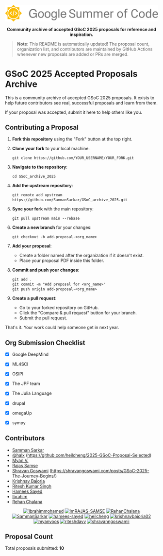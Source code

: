 <!-- @format -->

<p align="center">
    <img src="https://github.com/Rishabh04-02/The-Beginners-Guide-to-Google-Summer-of-Code-GSoC/blob/master/gsoclogo.svg">    
</p>
<p align="center"><b>Community archive of accepted GSoC 2025 proposals for reference and inspiration.</b></p>

> **Note**: This README is automatically updated! The proposal count, organization list, and contributors are maintained by GitHub Actions whenever new proposals are added or PRs are merged.

# GSoC 2025 Accepted Proposals Archive

This is a community archive of accepted GSoC 2025 proposals. It exists to help future contributors see real, successful proposals and learn from them.

If your proposal was accepted, submit it here to help others like you.


## Contributing a Proposal

1. **Fork this repository** using the "Fork" button at the top right.
2. **Clone your fork** to your local machine:

   ```
   git clone https://github.com/YOUR_USERNAME/YOUR_FORK.git
   ```

3. **Navigate to the repository**:

   ```
   cd GSoC_archive_2025
   ```

4. **Add the upstream repository**:

   ```
   git remote add upstream https://github.com/SammanSarkar/GSoC_archive_2025.git
   ```

5. **Sync your fork** with the main repository:

   ```
   git pull upstream main --rebase
   ```

6. **Create a new branch** for your changes:

   ```
   git checkout -b add-proposal-<org_name>
   ```

7. **Add your proposal**:
   - Create a folder named after the organization if it doesn't exist.
   - Place your proposal PDF inside this folder.

8. **Commit and push your changes**:

   ```
   git add .
   git commit -m "Add proposal for <org_name>"
   git push origin add-proposal-<org_name>
   ```

9. **Create a pull request**:
   - Go to your forked repository on GitHub.
   - Click the "Compare & pull request" button for your branch.
   - Submit the pull request.

That's it. Your work could help someone get in next year.

## Org Submission Checklist

- [x] Google DeepMind
- [x] ML4SCI
- [x] OSIPI
- [x] The JPF team
- [x] The Julia Language
- [x] drupal
- [x] omegaUp
- [x] sympy



















































































































## Contributors

<!-- Add contributors below -->
- [Samman Sarkar](https://github.com/SammanSarkar)
- [@halx](https://github.com/heilcheng) (https://github.com/heilcheng/2025-GSoC-Proposal-Selected)
- [Myan V.](https://github.com/myanvoos)
- [Rajas Samse](https://github.com/ImRAJAS-SAMSE)
- [Shravan Goswami](https://github.com/shravanngoswamii) (https://shravangoswami.com/posts/GSoC-2025-The-Journey-Begins/)
- [Krishnav Bajoria](https://github.com/krishnavbajoria02)
- [Ritesh Kumar Singh](https://github.com/riteshdavv)
- [Hamees Sayed](https://github.com/hamees-sayed)
- [Ibrahim](https://github.com/1brahimmohamed)
- [Rehan Chalana](https://github.com/RehanChalana)

<div align="center">
  <a href="https://github.com/1brahimmohamed"><img src="https://github.com/1brahimmohamed.png" width="60px" alt="1brahimmohamed" /></a>
  <a href="https://github.com/ImRAJAS-SAMSE"><img src="https://github.com/ImRAJAS-SAMSE.png" width="60px" alt="ImRAJAS-SAMSE" /></a>
  <a href="https://github.com/RehanChalana"><img src="https://github.com/RehanChalana.png" width="60px" alt="RehanChalana" /></a>
  <a href="https://github.com/SammanSarkar"><img src="https://github.com/SammanSarkar.png" width="60px" alt="SammanSarkar" /></a>
  <a href="https://github.com/hamees-sayed"><img src="https://github.com/hamees-sayed.png" width="60px" alt="hamees-sayed" /></a>
  <a href="https://github.com/heilcheng"><img src="https://github.com/heilcheng.png" width="60px" alt="heilcheng" /></a>
  <a href="https://github.com/krishnavbajoria02"><img src="https://github.com/krishnavbajoria02.png" width="60px" alt="krishnavbajoria02" /></a>
  <a href="https://github.com/myanvoos"><img src="https://github.com/myanvoos.png" width="60px" alt="myanvoos" /></a>
  <a href="https://github.com/riteshdavv"><img src="https://github.com/riteshdavv.png" width="60px" alt="riteshdavv" /></a>
  <a href="https://github.com/shravanngoswamii"><img src="https://github.com/shravanngoswamii.png" width="60px" alt="shravanngoswamii" /></a>
</div>

## Proposal Count

Total proposals submitted: **10**



